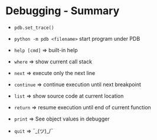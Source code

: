 Debugging - Summary
===================

- `pdb.set_trace()`
- `python -m pdb <filename>` start program under PDB

- `help [cmd]` => built-in help
- `where`      => show current call stack
- `next`       => execute only the next line
- `continue`   => continue execution until next breakpoint
- `list`       => show source code at current location
- `return`     => resume execution until end of current function
- `print`      => See object values in debugger
- `quit`       => ¯\_(ツ)_/¯
